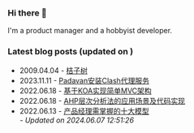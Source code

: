 ### Hi there 👋
I'm a product manager and a hobbyist developer.
### Latest blog posts (updated on )
- 2009.04.04 - [桔子树](https://blog.yangfei.site/poetry/11.html)    
- 2023.11.11 - [Padavan安装Clash代理服务](https://blog.yangfei.site/tech/padavan-clash.html)    
- 2022.06.18 - [基于KOA实现简单MVC架构](https://blog.yangfei.site/tech/41.html)    
- 2022.06.18 - [AHP层次分析法的应用场景及代码实现](https://blog.yangfei.site/tech/ahp.html)    
- 2022.06.13 - [产品经理需掌握的十大模型](https://blog.yangfei.site/ued/pm-model.html)    
*- Updated on 2024.06.07 12:51:26*
